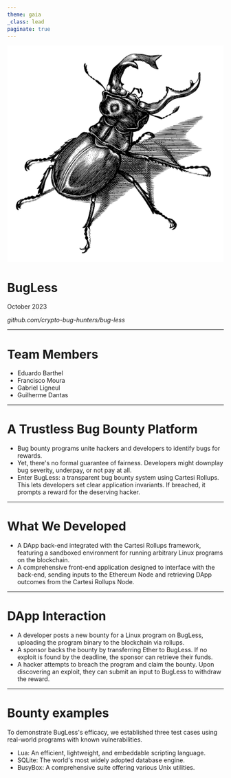 ```yaml
---
theme: gaia
_class: lead
paginate: true
---
```


![bg left:35% 90%](./logo.png)

# BugLess

October 2023

*github.com/crypto-bug-hunters/bug-less*

---

# Team Members

- Eduardo Barthel
- Francisco Moura
- Gabriel Ligneul
- Guilherme Dantas

---

# A Trustless Bug Bounty Platform

- Bug bounty programs unite hackers and developers to identify bugs for rewards.
- Yet, there's no formal guarantee of fairness. Developers might downplay bug severity, underpay, or not pay at all. 
- Enter BugLess: a transparent bug bounty system using Cartesi Rollups. This lets developers set clear application invariants. If breached, it prompts a reward for the deserving hacker.

---

# What We Developed

- A DApp back-end integrated with the Cartesi Rollups framework, featuring a sandboxed environment for running arbitrary Linux programs on the blockchain.
- A comprehensive front-end application designed to interface with the back-end, sending inputs to the Ethereum Node and retrieving DApp outcomes from the Cartesi Rollups Node.

---

# DApp Interaction


- A developer posts a new bounty for a Linux program on BugLess, uploading the program binary to the blockchain via rollups.
- A sponsor backs the bounty by transferring Ether to BugLess. If no exploit is found by the deadline, the sponsor can retrieve their funds.
- A hacker attempts to breach the program and claim the bounty. Upon discovering an exploit, they can submit an input to BugLess to withdraw the reward.

---

# Bounty examples

To demonstrate BugLess's efficacy, we established three test cases using real-world programs with known vulnerabilities.

- Lua: An efficient, lightweight, and embeddable scripting language.
- SQLite: The world's most widely adopted database engine.
- BusyBox: A comprehensive suite offering various Unix utilities.
